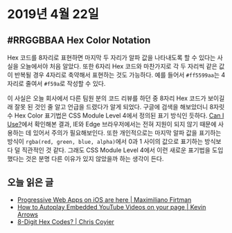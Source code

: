 # 2019년 4월 22일

## #RRGGBBAA Hex Color Notation

Hex 코드를 8자리로 표현하면 마지막 두 자리가 알파 값을 나타내도록 할 수 있다는 사실을 오늘에서야 처음 알았다. 또한 6자리 Hex 코드와 마찬가지로 각 두 자리씩 같은 값이 반복될 경우 4자리로 축약해서 표현하는 것도 가능하다. 예를 들어서 `#ff5599aa`는 4자리로 줄여서 `#f59a`로 작성할 수 있다.

이 사실은 오늘 회사에서 다른 팀원 분의 코드 리뷰를 하던 중 8자리 Hex 코드가 보이길래 잘못 된 것인 줄 알고 언급을 드렸다가 알게 되었다. 구글에 검색을 해보았더니 8자릿수 Hex Color 표기법은 CSS Module Level 4에서 정의된 표기 방식인 듯하다. [Can I Use?](https://caniuse.com/#feat=css-rrggbbaa)에서 확인해본 결과, IE와 Edge 브라우저에서는 전혀 지원이 되지 않기 때문에 사용하는 데 있어서 주의가 필요해보인다. 또한 개인적으로는 마지막 알파 값을 표기하는 방식이 `rgba(red, green, blue, alpha)`에서 0과 1 사이의 값으로 표기하는 방식보다 덜 직관적인 것 같다. 그래도 CSS Module Level 4에서 이런 새로운 표기법을 도입했다는 것은 분명 다른 이유가 있지 않았을까 하는 생각이 든다.

## 오늘 읽은 글

* [Progressive Web Apps on iOS are here | Maximiliano Firtman](https://medium.com/@firt/progressive-web-apps-on-ios-are-here-d00430dee3a7)
* [How to Autoplay Embedded YouTube Videos on your page | Kevin Arrows](https://appuals.com/autoplay-embedded-youtube-videos-page/)
* [8-Digit Hex Codes? | Chris Coyier](https://css-tricks.com/8-digit-hex-codes/)
